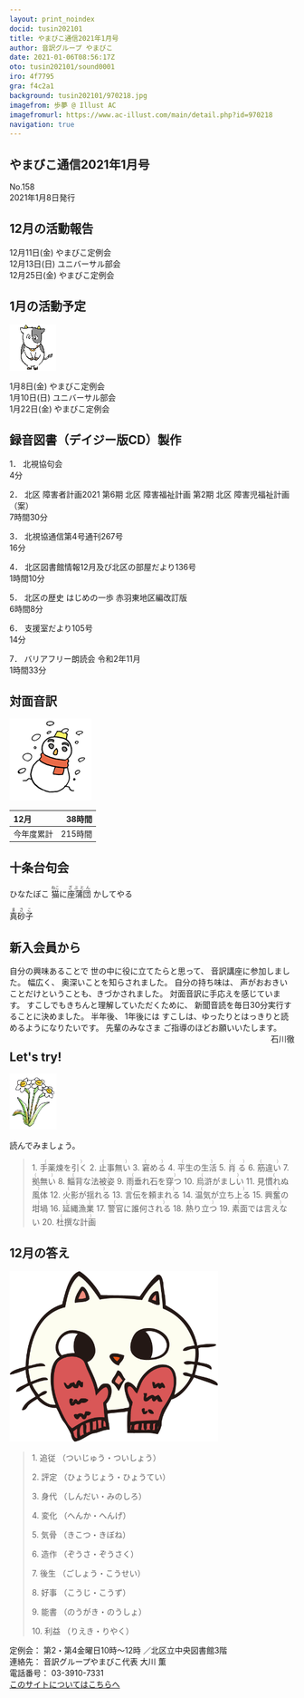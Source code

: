 ```yaml
---
layout: print_noindex
docid: tusin202101
title: やまびこ通信2021年1月号
author: 音訳グループ やまびこ
date: 2021-01-06T08:56:17Z
oto: tusin202101/sound0001
iro: 4f7795
gra: f4c2a1
background: tusin202101/970218.jpg
imagefrom: 歩夢 @ Illust AC
imagefromurl: https://www.ac-illust.com/main/detail.php?id=970218
navigation: true
---
```

   


## <span data-dur="4.22" data-begin="2.750" id="xmri_0001">やまびこ通信2021年1月号</span>

<span data-dur="2.476" data-begin="6.970" id="xmri_0002">No.158</span>  
<span data-dur="4.538" data-begin="9.446" id="xmri_0003">2021年1月8日発行</span>

## <span data-dur="3.489" data-begin="19.224" id="xmri_0006">12月の活動報告</span>

<span data-dur="2.501" data-begin="22.713" id="xmri_0007">12月11日(金)</span>
<span data-dur="2.602" data-begin="25.214" id="xmri_0008">やまびこ定例会</span>  
<span data-dur="2.541" data-begin="27.816" id="xmri_0009">12月13日(日)</span>
<span data-dur="2.504" data-begin="30.357" id="xmri_000A">ユニバーサル部会</span>  
<span data-dur="2.514" data-begin="32.861" id="xmri_000B">12月25日(金)</span>
<span data-dur="4.003" data-begin="35.375" id="xmri_000C">やまびこ定例会</span>

## <span data-dur="3.25" data-begin="39.378" id="xmri_000D">1月の活動予定</span>

<img class="migi" src="media/tusin202101/cut1.png" alt="" />


<span data-dur="2.026" data-begin="42.628" id="xmri_000E">1月8日(金)</span>
<span data-dur="2.603" data-begin="44.654" id="xmri_000F">やまびこ定例会</span>  
<span data-dur="2.06" data-begin="47.257" id="xmri_0010">1月10日(日)</span>
<span data-dur="2.504" data-begin="49.317" id="xmri_0011">ユニバーサル部会</span>  
<span data-dur="2.391" data-begin="51.821" id="xmri_0012">1月22日(金)</span>
<span data-dur="4.003" data-begin="54.212" id="xmri_0013">やまびこ定例会</span>

## <span data-dur="4.728" data-begin="58.215" id="xmri_0014">録音図書（デイジー版CD）製作</span>


<span data-dur="0.815" data-begin="64.493" id="xmri_0016">1．</span>
<span data-dur="1.488" data-begin="65.308" id="xmri_0017">北視協句会</span>  
<span data-dur="1.905" data-begin="66.796" id="xmri_0018">4分</span>

<span data-dur="0.704" data-begin="68.701" id="xmri_0019">2．</span>
<span data-dur="3.302" data-begin="69.405" id="xmri_001A">北区 障害者計画2021</span>
<span data-dur="3.374" data-begin="72.707" id="xmri_001B">第6期 北区 障害福祉計画</span>
<span data-dur="3.789" data-begin="76.081" id="xmri_001C">第2期 北区 障害児福祉計画（案）</span>  
<span data-dur="2.743" data-begin="79.870" id="xmri_001D">7時間30分</span>

<span data-dur="0.871" data-begin="82.613" id="xmri_001E">3．</span>
<span data-dur="4.263" data-begin="83.484" id="xmri_001F">北視協通信第4号通刊267号</span>  
<span data-dur="2.078" data-begin="87.747" id="xmri_0020">16分</span>

<span data-dur="0.797" data-begin="89.825" id="xmri_0021">4．</span>
<span data-dur="5.491" data-begin="90.622" id="xmri_0022">北区図書館情報12月及び北区の部屋だより136号</span>  
<span data-dur="2.468" data-begin="96.113" id="xmri_0023">1時間10分</span>

<span data-dur="0.715" data-begin="98.581" id="xmri_0024">5．</span>
<span data-dur="4.833" data-begin="99.296" id="xmri_0025">北区の歴史 はじめの一歩 赤羽東地区編改訂版</span>  
<span data-dur="2.541" data-begin="104.129" id="xmri_0026">6時間8分</span>

<span data-dur="0.859" data-begin="106.670" id="xmri_0027">6．</span>
<span data-dur="2.433" data-begin="107.529" id="xmri_0028">支援室だより105号</span>  
<span data-dur="2.111" data-begin="109.962" id="xmri_0029">14分</span>

<span data-dur="0.828" data-begin="112.073" id="xmri_002A">7．</span>
<span data-dur="3.582" data-begin="112.901" id="xmri_002B">バリアフリー朗読会 令和2年11月</span>  
<span data-dur="4.393" data-begin="116.483" id="xmri_002C">1時間33分</span>

## <span data-dur="2.666" data-begin="120.876" id="xmri_002D">対面音訳</span>

<img class="migi" src="media/tusin202101/cut2.png" alt="" />


<span data-dur="1.224" data-begin="123.542" id="xmri_002E">12月</span>|<span data-dur="2.575" data-begin="124.766" id="xmri_002F">38時間</span>
|:---|---:|
<span data-dur="1.59" data-begin="127.341" id="xmri_0030">今年度累計</span>|<span data-dur="3.916" data-begin="128.931" id="xmri_0031">215時間</span>

## <span data-dur="3.467" data-begin="132.847" id="xmri_0032">十条台句会</span>

<span data-dur="1.289" data-begin="136.314" id="xmri_0033">ひなたぼこ</span>
<span data-dur="1.454" data-begin="137.603" id="xmri_0034"><ruby>猫<rt>ねこ</rt></ruby>に<ruby>座蒲団<rt>ざぶとん</rt></ruby></span>
<span data-dur="3.134" data-begin="139.057" id="xmri_0035">かしてやる</span>

<span data-dur="3.278" data-begin="148.768" id="xmri_0039" class="haigo"><ruby>真砂子<rt>まさこ</rt></ruby></span>

## <span data-dur="2.926" data-begin="152.046" id="xmri_003A">新入会員から</span>

<span data-dur="4.256" data-begin="154.972" id="xmri_003B">自分の興味あることで 世の中に役に立てたらと思って、</span>
<span data-dur="3.177" data-begin="159.228" id="xmri_003C">音訳講座に参加しました。</span>
<span data-dur="1.212" data-begin="162.405" id="xmri_003D">幅広く、</span>
<span data-dur="3.146" data-begin="163.617" id="xmri_003E">奥深いことを知らされました。</span>
<span data-dur="6.606" data-begin="166.763" id="xmri_003F">自分の持ち味は、 声がおおきいことだけということも、きづかされました。</span>
<span data-dur="3.995" data-begin="173.369" id="xmri_0040">対面音訳に手応えを感じています。</span>
<span data-dur="3.292" data-begin="177.364" id="xmri_0041">すこしでもきちんと理解していただくために、</span>
<span data-dur="5.668" data-begin="180.656" id="xmri_0042">新聞音読を毎日30分実行することに決めました。</span>
<span data-dur="2.249" data-begin="186.324" id="xmri_0043">半年後、 1年後には</span>
<span data-dur="4.869" data-begin="188.573" id="xmri_0044">すこしは、ゆったりとはっきりと読めるようになりたいです。</span>
<span data-dur="1.719" data-begin="193.442" id="xmri_0045">先輩のみなさま</span>
<span data-dur="3.536" data-begin="195.161" id="xmri_0046">ご指導のほどお願いいたします。</span>
<span data-dur="3.636" data-begin="198.697" id="xmri_0047" style="float:right;">石川徹</span>


## <span data-dur="2.449" data-begin="202.833" id="xmri_0049">Let's try!</span>

<img class="migi" src="media/tusin202101/cut3.png" alt="" />


<span data-dur="3.487" data-begin="205.282" id="xmri_004A">読んでみましょう。</span>


<blockquote markdown="1">
1. <ruby>手薬煉を引く<rt>（　　　）</rt></ruby>
2. <ruby>止事無い<rt>（　　　）</rt></ruby>
3. <ruby>窘める<rt>（　　　）</rt></ruby>
4. <ruby>平生の生活<rt>（　　　）</rt></ruby>
5. <ruby>肖る<rt>（　　　）</rt></ruby>
6. <ruby>筋違い<rt>（　　　）</rt></ruby>
7. <ruby>拠無い<rt>（　　　）</rt></ruby>
8. <ruby>鯔背な法被姿<rt>（　　　）</rt></ruby>
9. <ruby>雨垂れ石を穿つ<rt>（　　　）</rt></ruby>
10. <ruby>烏滸がましい<rt>（　　　）</rt></ruby>
11. <ruby>見慣れぬ風体<rt>（　　　）</rt></ruby>
12. <ruby>火影が揺れる<rt>（　　　）</rt></ruby>
13. <ruby>言伝を頼まれる<rt>（　　　）</rt></ruby>
14. <ruby>温気が立ち上る<rt>（　　　）</rt></ruby>
15. <ruby>興奮の坩堝<rt>（　　　）</rt></ruby>
16. <ruby>延縄漁業<rt>（　　　）</rt></ruby>
17. <ruby>警官に誰何される<rt>（　　　）</rt></ruby>
18. <ruby>熱り立つ<rt>（　　　）</rt></ruby>
19. <ruby>素面では言えない<rt>（　　　）</rt></ruby>
20. <ruby>杜撰な計画<rt>（　　　）</rt></ruby>
</blockquote>
 
## <span data-dur="2.192" data-begin="212.594" id="xmri_004C">12月の答え</span>

<img class="migi" src="media/tusin202101/cut4.png" alt="" />


<blockquote markdown="1">
<span data-dur="0.815" data-begin="214.786" id="xmri_004D">1. 追従</span>
<span data-dur="2.311" data-begin="215.601" id="xmri_004E">（ついじゅう・ついしょう）</span>

<span data-dur="0.704" data-begin="217.912" id="xmri_004F">2. 評定</span>
<span data-dur="2.386" data-begin="218.616" id="xmri_0050">（ひょうじょう・ひょうてい）</span>

<span data-dur="0.871" data-begin="221.002" id="xmri_0051">3. 身代</span>
<span data-dur="2.257" data-begin="221.873" id="xmri_0052">（しんだい・みのしろ）</span>

<span data-dur="0.797" data-begin="224.130" id="xmri_0053">4. 変化</span>
<span data-dur="2.102" data-begin="224.927" id="xmri_0054">（へんか・へんげ）</span>

<span data-dur="0.715" data-begin="227.029" id="xmri_0055">5. 気骨</span>
<span data-dur="2.136" data-begin="227.744" id="xmri_0056">（きこつ・きぼね）</span>

<span data-dur="0.859" data-begin="229.880" id="xmri_0057">6. 造作</span>
<span data-dur="2.243" data-begin="230.739" id="xmri_0058">（ぞうさ・ぞうさく）</span>

<span data-dur="0.828" data-begin="232.982" id="xmri_0059">7. 後生</span>
<span data-dur="2.22" data-begin="233.810" id="xmri_005A">（ごしょう・こうせい）</span>

<span data-dur="0.847" data-begin="236.030" id="xmri_005B">8. 好事</span>
<span data-dur="1.972" data-begin="236.877" id="xmri_005C">（こうじ・こうず）</span>

<span data-dur="0.813" data-begin="238.849" id="xmri_005D">9. 能書</span>
<span data-dur="2.255" data-begin="239.662" id="xmri_005E">（のうがき・のうしょ）</span>

<span data-dur="0.8" data-begin="241.917" id="xmri_005F">10. 利益</span>
<span data-dur="2.117" data-begin="242.717" id="xmri_0060">（りえき・りやく）</span>
</blockquote>


<span data-dur="1.205" data-begin="244.834" id="xmri_0061">定例会：</span>
<span data-dur="3.237" data-begin="246.039" id="xmri_0062">第2・第4金曜日10時～12時</span>
<span data-dur="3.047" data-begin="249.276" id="xmri_0063">／北区立中央図書館3階</span>  
<span data-dur="1.319" data-begin="252.323" id="xmri_0064">連絡先：</span>
<span data-dur="3.944" data-begin="253.642" id="xmri_0065">音訳グループやまびこ代表 大川 薫</span>  
<span data-dur="1.409" data-begin="257.586" id="xmri_0066">電話番号：</span>
<span data-dur="4.305" data-begin="258.995" id="xmri_0067">03-3910-7331</span>  
<a href="mailto:ymbk2016ml@gmail.com?Subject=やまびこウェブサイトについて" data-dur="5.93" data-begin="263.300" id="xmri_0068">このサイトについてはこちらへ</a>


